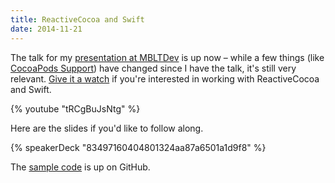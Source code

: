 ```yaml
---
title: ReactiveCocoa and Swift
date: 2014-11-21
---
```


The talk for my [presentation at MBLTDev](/blog/reactivecocoa-with-swift/) is up now – while a few things (like [CocoaPods Support](https://github.com/artsy/eidolon/pull/317)) have changed since I have the talk, it's still very relevant. [Give it a watch](https://www.youtube.com/watch?v=tRCgBuJsNtg) if you're interested in working with ReactiveCocoa and Swift.

{% youtube "tRCgBuJsNtg" %}

Here are the slides if you'd like to follow along.

{% speakerDeck "83497160404801324aa87a6501a1d9f8" %}

The [sample code](https://github.com/ashfurrow/mbltdev) is up on GitHub.
